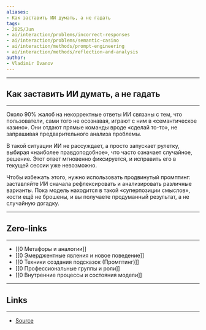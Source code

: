 ```yaml
---
aliases: 
- Как заставить ИИ думать, а не гадать 
tags:
- 2025/Jun
- ai/interaction/problems/incorrect-responses
- ai/interaction/problems/semantic-casino
- ai/interaction/methods/prompt-engineering
- ai/interaction/methods/reflection-and-analysis
author:
- Vladimir Ivanov
---
```

-----
##  Как заставить ИИ думать, а не гадать 
-----
Около 90% жалоб на некорректные ответы ИИ связаны с тем, что пользователи, сами того не осознавая, играют с ним в «семантическое казино». Они отдают прямые команды вроде «сделай то-то», не запрашивая предварительного анализа проблемы.

В такой ситуации ИИ не рассуждает, а просто запускает рулетку, выбирая «наиболее правдоподобное», что часто означает случайное, решение. Этот ответ мгновенно фиксируется, и исправить его в текущей сессии уже невозможно.

Чтобы избежать этого, нужно использовать продвинутый промптинг: заставляйте ИИ сначала рефлексировать и анализировать различные варианты. Пока модель находится в такой «суперпозиции смыслов», кости ещё не брошены, и вы получаете продуманный результат, а не случайную догадку.

---
## Zero-links
---
- [[0 Метафоры и аналогии]]
- [[0 Эмерджентные явления и новое поведение]]
- [[0 Техники создания подсказок (Промптинг)]]
- [[0 Профессиональные группы и роли]]
- [[0 Внутренние процессы и состояния модели]]

---
## Links
---
- [Source](https://t.me/turboproject/1786)